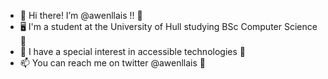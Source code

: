 - 🐌 Hi there! I’m @awenllais !! 🍓
- 🖥️ I'm a student at the University of Hull studying BSc Computer Science 🐁
- 🌼 I have a special interest in accessible technologies 🦔
- 📫 You can reach me on twitter @awenllais 🐤

<!---
awenllais/awenllais is a ✨ special ✨ repository because its `README.md` (this file) appears on your GitHub profile.
You can click the Preview link to take a look at your changes.
--->
